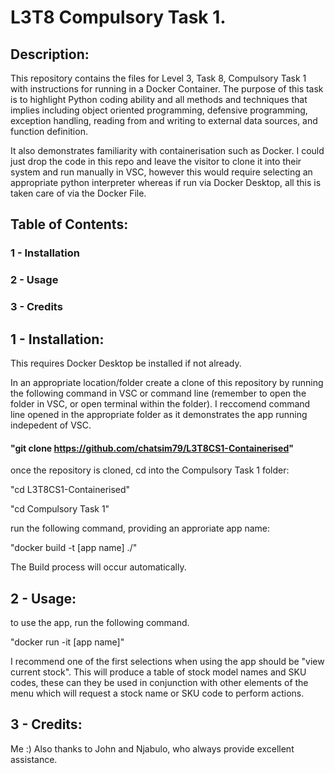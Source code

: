 # L3T8 Compulsory Task 1.

## Description:

This repository contains the files for Level 3, Task 8, Compulsory 
Task 1 with instructions for running in a Docker Container. The 
purpose of this task is to highlight Python coding ability and all
methods and techniques that implies including object oriented programming, 
defensive programming, exception handling, reading from and writing to 
external data sources, and function definition.

It also demonstrates familiarity with containerisation such as Docker. 
I could just drop the code in this repo and leave the visitor to 
clone it into their system and run manually in VSC, however this 
would require selecting an appropriate python interpreter whereas 
if run via Docker Desktop, all this is taken care of via the Docker 
File.

## Table of Contents:

### 1 - Installation
### 2 - Usage
### 3 - Credits

## 1 - Installation:

This requires Docker Desktop be installed if not already.

In an appropriate location/folder create a clone of this repository by 
running the following command in VSC or command line (remember to open 
the folder in VSC, or open terminal within the folder). I reccomend 
command line opened in the appropriate folder as it demonstrates the 
app running indepedent of VSC.

#### "git clone https://github.com/chatsim79/L3T8CS1-Containerised"

once the repository is cloned, cd into the Compulsory Task 1 folder:

"cd L3T8CS1-Containerised"

"cd Compulsory Task 1"

run the following command, providing an approriate app name:

"docker build -t [app name] ./"

The Build process will occur automatically.

## 2 - Usage:

to use the app, run the following command.

"docker run -it [app name]"

I recommend one of the first selections when using the app should be
"view current stock". This will produce a table of stock model names
and SKU codes, these can they be used in conjunction with other 
elements of the menu which will request a stock name or SKU code to 
perform actions.

## 3 - Credits: 

Me :) Also thanks to John and Njabulo, who always provide excellent
assistance.
